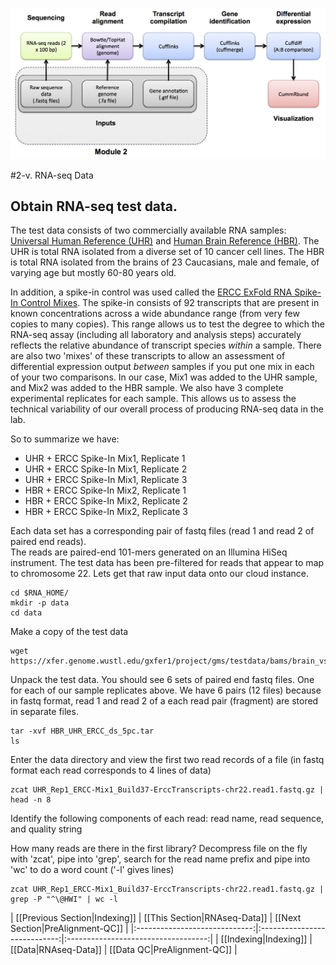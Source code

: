 ![RNA-seq Flowchart - Module 2](Images/RNA-seq_Flowchart2.png)

#2-v. RNA-seq Data
## Obtain RNA-seq test data. 
 
The test data consists of two commercially available RNA samples: [Universal Human Reference (UHR)](https://github.com/griffithlab/rnaseq_tutorial/wiki/ResourceFiles/UHR.pdf) and [Human Brain Reference (HBR)](https://github.com/griffithlab/rnaseq_tutorial/wiki/ResourceFiles/HBR.pdf).  The UHR is total RNA isolated from a diverse set of 10 cancer cell lines.  The HBR is total RNA isolated from the brains of 23 Caucasians, male and female, of varying age but mostly 60-80 years old.

In addition, a spike-in control was used called the [ERCC ExFold RNA Spike-In Control Mixes](https://github.com/griffithlab/rnaseq_tutorial/wiki/ResourceFiles/ERCC.pdf). The spike-in consists of 92 transcripts that are present in known concentrations across a wide abundance range (from very few copies to many copies).  This range allows us to test the degree to which the RNA-seq assay (including all laboratory and analysis steps) accurately reflects the relative abundance of transcript species *within* a sample. There are also two 'mixes' of these transcripts to allow an assessment of differential expression output *between* samples if you put one mix in each of your two comparisons.  In our case, Mix1 was added to the UHR sample, and Mix2 was added to the HBR sample.  We also have 3 complete experimental replicates for each sample. This allows us to assess the technical variability of our overall process of producing RNA-seq data in the lab.

So to summarize we have:
- UHR + ERCC Spike-In Mix1, Replicate 1
- UHR + ERCC Spike-In Mix1, Replicate 2
- UHR + ERCC Spike-In Mix1, Replicate 3
- HBR + ERCC Spike-In Mix2, Replicate 1
- HBR + ERCC Spike-In Mix2, Replicate 2
- HBR + ERCC Spike-In Mix2, Replicate 3
 	
Each data set has a corresponding pair of fastq files (read 1 and read 2 of paired end reads).  
The reads are paired-end 101-mers generated on an Illumina HiSeq instrument.
The test data has been pre-filtered for reads that appear to map to chromosome 22.  Lets get that raw input data onto our cloud instance.

	cd $RNA_HOME/
	mkdir -p data
	cd data
	
Make a copy of the test data

	wget https://xfer.genome.wustl.edu/gxfer1/project/gms/testdata/bams/brain_vs_uhr_w_ercc/downsampled_5pc_chr22/HBR_UHR_ERCC_ds_5pc.tar
	
Unpack the test data.  You should see 6 sets of paired end fastq files.  One for each of our sample replicates above. We have 6 pairs (12 files) because in fastq format, read 1 and read 2 of a each read pair (fragment) are stored in separate files.

	tar -xvf HBR_UHR_ERCC_ds_5pc.tar
	ls

Enter the data directory and view the first two read records of a file (in fastq format each read corresponds to 4 lines of data)

	zcat UHR_Rep1_ERCC-Mix1_Build37-ErccTranscripts-chr22.read1.fastq.gz | head -n 8
	
Identify the following components of each read: read name, read sequence, and quality string
	
How many reads are there in the first library?
Decompress file on the fly with 'zcat', pipe into 'grep', search for the read name prefix and pipe into 'wc' to do a word count ('-l' gives lines)

	zcat UHR_Rep1_ERCC-Mix1_Build37-ErccTranscripts-chr22.read1.fastq.gz | grep -P "^\@HWI" | wc -l


| [[Previous Section|Indexing]] | [[This Section|RNAseq-Data]] | [[Next Section|PreAlignment-QC]]    |
|:-----------------------------:|:----------------------------:|:-----------------------------------:|
| [[Indexing|Indexing]]         | [[Data|RNAseq-Data]]         | [[Data QC|PreAlignment-QC]]         |